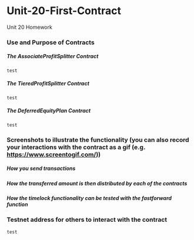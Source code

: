 # Unit-20-First-Contract
Unit 20 Homework


### Use and Purpose of Contracts

##### The AssociateProfitSplitter Contract
    test

##### The TieredProfitSplitter Contract
    test

##### The DeferredEquityPlan Contract
    test
    

### Screenshots to illustrate the functionality (you can also record your interactions with the contract as a gif (e.g. https://www.screentogif.com/))

##### How you send transactions

##### How the transferred amount is then distributed by each of the contracts

##### How the timelock functionality can be tested with the fastforward function

### Testnet address for others to interact with the contract
    test